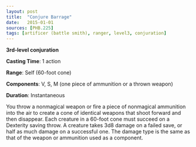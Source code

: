 ```yaml
---
layout: post
title:  "Conjure Barrage"
date:   2015-01-01
sources: [PHB.225]
tags: [artificer (battle smith), ranger, level3, conjuration]
---
```


**3rd-level conjuration**

**Casting Time**: 1 action

**Range**: Self (60-foot cone)

**Components**: V, S, M (one piece of ammunition or a thrown weapon)

**Duration**: Instantaneous

You throw a nonmagical weapon or fire a piece of nonmagical ammunition into the air to create a cone of identical weapons that shoot forward and then disappear. Each creature in a 60-foot cone must succeed on a Dexterity saving throw. A creature takes 3d8 damage on a failed save, or half as much damage on a successful one. The damage type is the same as that of the weapon or ammunition used as a component.
